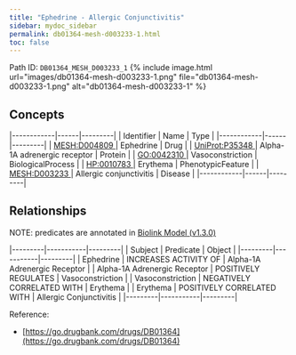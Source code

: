 ```yaml
---
title: "Ephedrine - Allergic Conjunctivitis"
sidebar: mydoc_sidebar
permalink: db01364-mesh-d003233-1.html
toc: false 
---
```



Path ID: `DB01364_MESH_D003233_1`
{% include image.html url="images/db01364-mesh-d003233-1.png" file="db01364-mesh-d003233-1.png" alt="db01364-mesh-d003233-1" %}

## Concepts

|------------|------|---------|
| Identifier | Name | Type    |
|------------|------|---------|
| <a href="https://identifiers.org/MESH:D004809">MESH:D004809 </a> | Ephedrine | Drug |
| <a href="https://identifiers.org/UniProt:P35348">UniProt:P35348 </a> | Alpha-1A adrenergic receptor | Protein |
| <a href="https://identifiers.org/GO:0042310">GO:0042310 </a> | Vasoconstriction | BiologicalProcess |
| <a href="https://identifiers.org/HP:0010783">HP:0010783 </a> | Erythema | PhenotypicFeature |
| <a href="https://identifiers.org/MESH:D003233">MESH:D003233 </a> | Allergic conjunctivitis | Disease |
|------------|------|---------|

## Relationships


NOTE: predicates are annotated in <a href="https://github.com/biolink/biolink-model/releases/tag/v1.3.0">Biolink Model (v1.3.0)</a>

|---------|-----------|---------|
| Subject | Predicate | Object  |
|---------|-----------|---------|
| Ephedrine | INCREASES ACTIVITY OF | Alpha-1A Adrenergic Receptor |
| Alpha-1A Adrenergic Receptor | POSITIVELY REGULATES | Vasoconstriction |
| Vasoconstriction | NEGATIVELY CORRELATED WITH | Erythema |
| Erythema | POSITIVELY CORRELATED WITH | Allergic Conjunctivitis |
|---------|-----------|---------|

Reference: 
  - [https://go.drugbank.com/drugs/DB01364](https://go.drugbank.com/drugs/DB01364)
